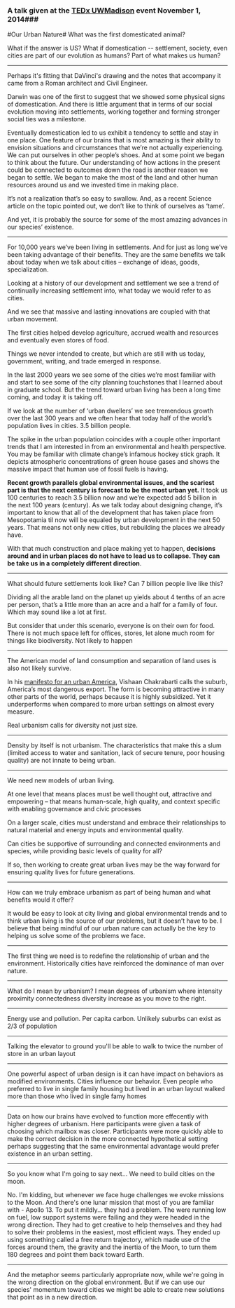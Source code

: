
### A talk given at the [TEDx UWMadison](http://www.ted.com/tedx/events/12377) event November 1, 2014###

#Our Urban Nature#
What was the first domesticated animal? 

What if the answer is US?  What if domestication -- settlement, society, even cities are part of our evolution as humans? Part of what makes us human?

---------------------------------
Perhaps it's fitting that DaVinci's drawing and the notes that accompany it came from a Roman architect and Civil Engineer. 

Darwin was one of the first to suggest that we showed some physical signs of domestication. And there is little argument that in terms of our social evolution  moving into settlements, working together and forming stronger social ties was a milestone. 

Eventually domestication led to us exhibit a tendency to settle and stay in one place. One feature of our brains that is most amazing is their ability to envision situations and circumstances that we’re not actually experiencing. We can put ourselves in other people’s shoes. And at some point we began to think about the future. Our understanding of how actions in the present could be connected to outcomes down the road is another reason we began to settle. We began to make the most of the land and other human resources around us and we invested time in making place. 

It’s not a realization that’s so easy to swallow. And, as a recent Science article on the topic pointed out, we don’t like to think of ourselves as ‘tame’.

And yet, it is probably the source for some of the most amazing advances in our species’ existence. 

-----------------

For 10,000 years we’ve been living in settlements. And for just as long we’ve been taking advantage of their benefits. They are the same benefits we talk about today when we talk about cities – exchange of ideas, goods, specialization. 

Looking at a history of our development and settlement we see a trend of continually increasing settlement into, what today we would refer to as cities. 

And we see that massive and lasting innovations are coupled with that urban movement.  

The first cities helped develop agriculture, accrued wealth and resources and eventually even stores of food. 

Things we never intended to create, but which are still with us today, government, writing, and trade emerged in response. 

In the last 2000 years we see some of the cities we’re most familiar with and start to see some of the city planning touchstones that I learned about in graduate school.  But the trend toward urban living has been a long time coming, and today it is taking off. 

If we look at the number of ‘urban dwellers’ we see tremendous growth over the last 300 years and we often hear that today half of the world’s population lives in cities. 3.5 billion people.  

The spike in the urban population coincides with a couple other important trends that I am interested in from an environmental and health perspective. You may be familiar with climate change’s infamous hockey stick graph. It depicts atmospheric concentrations of green house gases and shows the massive impact that human use of fossil fuels is having. 

__Recent growth parallels global environmental issues, and the scariest part is that the next century is forecast to be the most urban yet.__ It took us 100 centuries to reach 3.5 billion now and we’re expected add 5 billion in the next 100 years (century). 
As we talk today about designing change, it’s important to know that all of the development that has taken place from Mesopotamia til now will be equaled by urban development in the next 50 years. That means not only new cities, but rebuilding the places we already have.  

With that much construction and place making yet to happen, __decisions around and in urban places do not have to lead us to collapse. They can be take us in a completely different direction__.

--------------
What should future settlements look like?
Can 7 billion people live like this?

Dividing all the arable land on the planet up yields about 4 tenths of an acre per person, that’s a little more than an acre and a half for a family of four. Which may sound like a lot at first. 

But consider that under this scenario, everyone is on their own for food. There is not much space left for offices, stores, let alone much room for things like biodiversity. Not likely to happen

--------------
The American model of land consumption and separation of land uses is also not likely survive. 

In his [manifesto for an urban America](http://www.archdaily.com/430538/a-country-of-cities-a-manifesto-for-an-urban-america/), Vishaan Chakrabarti calls the suburb, America’s most dangerous export. The form is becoming attractive in many other parts of the world, perhaps because it is highly subsidized. Yet it underperforms when compared to more urban settings on almost every measure. 

Real urbanism calls for diversity not just size. 

-------------
Density by itself is not urbanism. The characteristics that make this a slum (limited access to water and sanitation, lack of secure tenure, poor housing quality) are not innate to being urban. 

---------
We need new models of urban living.

At one level that means places must be well thought out, attractive and empowering – that means human-scale, high quality, and context specific with enabling governance and civic processes

On a larger scale, cities must understand and embrace their relationships to natural material and energy inputs and environmental quality.  

Can cities  be supportive of surrounding and connected environments and species, while providing basic levels of quality for all?

If so, then working to create great urban lives may be the way forward for ensuring quality lives for future generations.

--------
How can we truly embrace urbanism as part of being human and what benefits would it offer?

It would be easy to look at city living and global environmental trends and to think urban living is the source of our problems, but it doesn’t have to be.  I believe that being mindful of our urban nature can actually be the key to helping us solve some of the problems we face. 

----------

The first thing we need is to redefine the relationship of urban and the environment. Historically cities have reinforced the dominance of man over nature.

----------

What do I mean by urbanism? I mean degrees of urbanism where intensity proximity connectedness diversity increase as you move to the right.

----------

Energy use and pollution. Per capita carbon. Unlikely suburbs can exist as 2/3 of population

----------

Talking the elevator to ground you'll be able to walk to twice the number of store in an urban layout

----------

One powerful aspect of urban design is it can have impact on behaviors as modified environments. Cities influence our behavior. Even people who preferred to live in single family housing but lived in an urban layout walked more than those who lived in single famy homes

----------

Data on how our brains have evolved to function more effecently with higher degrees of urbanism. Here participants were given a task of choosing which mailbox was closer. Participants were more quickly able to make the correct decision in the more connected hypothetical setting perhaps suggesting that the same environmental advantage would prefer existence in an urban setting.

----------

So you know what I'm going to say next... We need to build cities on the moon.

No. I'm kidding, but whenever we face huge challenges we evoke missions to the Moon. And there's one lunar mission that most of you are familiar with - Apollo 13. To put it mildly... they had a problem. The were running low on fuel, low support systems were failing and they were headed in the wrong direction. They had to get creative to help themselves and they had to solve their problems in the easiest, most efficient ways. They ended up using something called a free return trajectory, which made use of the forces around them, the gravity and the inertia of the Moon, to turn them 180 degrees and point them back toward Earth. 

-----------

And the metaphor seems particularly appropriate now, while we're going in the wrong direction on the global environment. But if we can use our species' momentum toward cities we might be able to create new solutions that point as in a new direction. 



